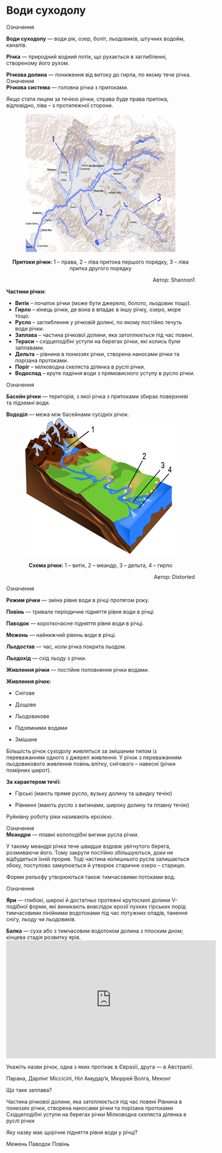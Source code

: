 Води суходолу
=============
<div class="eoz-wrap">
<span class="eoz">Означення</span>
<div class="eoz-text">
<p><b>Води суходолу</b> — води рiк, озер, болiт, льодовикiв, штучних водойм, каналiв.</p>
<p><b>Рiчка</b> — природний водний потiк, що рухається в заглибленнi, створеному його рухом.</p>
<b>Рiчкова долина</b> — пониження від витоку до гирла, по якому тече річка.
</div>
</div>

<div class="eoz-wrap">
<span class="eoz">Означення</span>
<div class="eoz-text">
<b>Рiчкова система</b> — головна рiчка з притоками.
</div>
</div>

Якщо стати лицем за течією річки, справа буде права притока, відповідно,
ліва – з протилежної сторони.

<div align="center">
<img src="3-7.png">
<p><b>Притоки річки:</b> 1 – права, 2 – ліва притока першого порядку, 3 – ліва притка другого порядку</p>
</div>
<p align="right">Автор: <span class="p1">Shannon1</span></p>


<p><b>Частини річки:</b></p>
<ul>
<li><b>Витік</b> – початок річки (може бути джерело, болото, льодовик тощо).</li>
<li><b>Гирло</b> – кінець річки, де вона в впадає в іншу річку, озеро, море тощо.</li>
<li><b>Русло</b> – заглиблення у річковій долині, по якому постійно течуть води річки.</li>
<li><b>Заплава</b> – частина річкової долини, яка затоплюється під час повені.</li>
<li><b>Тераси</b> – східцеподібні уступи на берегах річки, які колись були заплавами.</li>
<li><b>Дельта</b> – рівнина в пониззях річки, створена наносами річки та порізана протоками.</li>
<li><b>Поріг</b> – мілководна скеляста ділянка в руслі річки.</li>
<li><b>Водоспад</b> – круте падіння води з прямовисного уступу в русло річки.</li>
</ul>

<div class="eoz-wrap">
<span class="eoz">Означення</span>
<div class="eoz-text">
<p><b>Басейн рiчки</b> — територiя, з якої рiчка з притоками збирає поверхневi та пiдземнi води.</p>
<b>Вододiл</b> — межа мiж басейнами сусiднiх рiчок.
</div>
</div>

<div align="center">
<img src="3-8.png"/>
<p><b>Схема річки:</b> 1 – витік, 2 – меандр, 3 – дельта, 4 – гирло</p>
</div>
<p align="right">Автор: <span class="p1">Distorted</span></p>

<div class="eoz-wrap">
<span class="eoz">Означення</span>
<div class="eoz-text">
<p><b>Режим рiчки</b> — змiна рiвня води в рiчцi протягом року.</p>
<p><b>Повiнь</b> — тривале перiодичне пiдняття рiвня води в рiчцi.</p>
<p><b>Паводок</b> — короткочасне пiдняття рiвня води в рiчцi.</p>
<p><b>Межень</b> — найнижчий рiвень води в рiчцi.</p>
<p><b>Льодостав</b> — час, коли рiчка покрита льодом.</p>
<p><b>Льодохiд</b> — схiд льоду з рiчки.</p>
<b>Живлення рiчки</b> — постiйне поповнення рiчки водами.
</div>
</div>

**Живлення річок:**

-   Снігове

-   Дощове

-   Льодовикове

-   Підземними водами

-   Змішане

Більшість річок суходолу живляться за змішаним типом із переважанням
одного з джерел живлення. У річок з переважанням льодовикового живлення
повінь влітку, снігового – навесні (річки помірних широт).

**За характером течії:**

-   Гірські (мають пряме русло, вузьку долину та швидку течію)

-   Рівнинні (мають русло з вигинами, широку долину та плавну течію)

Руйнівну роботу ріки називають <span class="p1">ерозією</span>.

<div class="eoz-wrap">
<span class="eoz">Означення</span>
<div class="eoz-text">
<b>Меандри</b> — плавнi колоподiбнi вигини русла рiчки.
</div>
</div>

У такому меандрі річка тече швидше вздовж увігнутого берега, розмиваючи
його. Тому закрути постійно збільшуються, доки не відбудеться їхній
прорив. Тоді частина колишнього русла залишається збоку, поступово
замулюється й утворює старичне озеро – <span class="p1">старицю</span>.

Форми рельєфу утворюються також тимчасовими потоками вод.

<div class="eoz-wrap">
<span class="eoz">Означення</span>
<div class="eoz-text">
<p><b>Яри</b> — глибокi, широкi й достатньо протяжнi крутосхилi долини V-подiбної
форми, якi виникають внаслiдок ерозiї пухких гiрських порiд тимчасовими лiнiйними водотоками пiд час потужних опадiв, танення снiгу, льоду чи льодовикiв.</p>
<b>Балка</b> — суха або з тимчасовим водотоком долина з плоским дном; кiнцева
стадiя розвитку ярiв.
</div>
</div>

<div class="fluidMedia">
<iframe align="center" width="560" height="315" src="https://www.youtube.com/embed/qyDXfqOAdSo" frameborder="0" allowfullscreen></iframe>
</div>
<div class="popup">
</div>

<quiz>
<question>
<p>Укажіть назви річок, одна з яких протікає в Євразії, друга — в Австралії.</p>
<answer>Парана, Дарлінг</answer>
<answer>Міссісіпі, Ніл</answer>
<answer correct>Амудар’я, Мюррей</answer>
<answer>Волга, Меконг</answer>
</question>
<question>
<p>Що таке заплава?</p>
<answer correct>Частина річкової долини, яка затоплюється під час повені</answer>
<answer>Рівнина в пониззях річки, створена наносами річки та порізана протоками</answer>
<answer>Східцеподібні уступи на берегах річки</answer>
<answer>Мілководна скеляста ділянка в руслі річки</answer>
</question>
<question>
<p>Яку назву має щорічне підняття рівня води у річці?</p>
<answer>Межень</answer>
<answer>Паводок</answer>
<answer correct>Повінь</answer>
</question>
</quiz>


